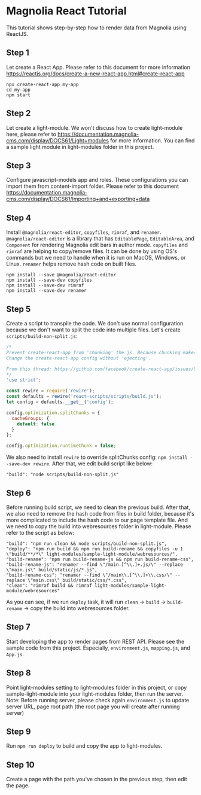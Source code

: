 # Magnolia React Tutorial

This tutorial shows step-by-step how to render data from Magnolia using ReactJS.

## Step 1

Let create a React App. Please refer to this document for more information https://reactjs.org/docs/create-a-new-react-app.html#create-react-app

```
npx create-react-app my-app
cd my-app
npm start
```

## Step 2

Let create a light-module. We won't discuss how to create light-module here, please refer to https://documentation.magnolia-cms.com/display/DOCS61/Light+modules for more information. You can find a sample light module in light-modules folder in this project.

## Step 3

Configure javascript-models app and roles. These configurations you can import them from content-import folder.
Please refer to this document https://documentation.magnolia-cms.com/display/DOCS61/Importing+and+exporting+data

## Step 4

Install `@magnolia/react-editor`, `copyfiles`, `rimraf`, and `renamer`. `@magnolia/react-editor` is a library that has `EditablePage`, `EditableArea`, and `Component` for rendering Magnolia edit bars in author mode. `copyfiles` and `rimraf` are helping to copy/remove files. It can be done by using OS's commands but we need to handle when it is run on MacOS, Windows, or Linux. `renamer` helps remove hash code on built files.

```
npm install --save @magnolia/react-editor
npm install --save-dev copyfiles
npm install --save-dev rimraf
npm install --save-dev renamer
```

## Step 5

Create a script to transpile the code. We don't use normal configuration because we don't want to split the code into multiple files.
Let's create `scripts/build-non-split.js`:

```javascript
/*
Prevent create-react-app from 'chunking' the js. Because chunking makes it hard to automatically include in Magnolia freemarker script.
Change the create-react-app config without 'ejecting'.

From this thread: https://github.com/facebook/create-react-app/issues/5306
*/
'use strict';

const rewire = require('rewire');
const defaults = rewire('react-scripts/scripts/build.js');
let config = defaults.__get__('config');

config.optimization.splitChunks = {
  cacheGroups: {
    default: false
  }
};

config.optimization.runtimeChunk = false;
```

We also need to install `rewire` to override splitChunks config: `npm install --save-dev rewire`. After that, we edit build script like below:

```
"build": "node scripts/build-non-split.js"
```

## Step 6

Before running build script, we need to clean the previous build. After that, we also need to remove the hash code from files in build folder, because it's more complicated to include the hash code to our page template file. And we need to copy the build into webresources folder in light-module.
Please refer to the script as below:

```
"build": "npm run clean && node scripts/build-non-split.js",
"deploy": "npm run build && npm run build-rename && copyfiles -u 1 \"build/**/*\" light-modules/sample-light-module/webresources/",
"build-rename": "npm run build-rename-js && npm run build-rename-css",
"build-rename-js": "renamer --find \"/main.[^\\.]+.js/\" --replace \"main.js\" build/static/js/*.js",
"build-rename-css": "renamer --find \"/main\\.[^\\.]+\\.css/\" --replace \"main.css\" build/static/css/*.css",
"clean": "rimraf build && rimraf light-modules/sample-light-module/webresources"
```

As you can see, if we run `deploy` task, it will run `clean` -> `build` -> `build-rename` -> copy the build into webresources folder.

## Step 7

Start developing the app to render pages from REST API. Please see the sample code from this project. Especially, `environment.js`, `mapping.js`, and `App.js`.

## Step 8

Point light-modules setting to light-modules folder in this project, or copy sample-light-module into your light-modules folder, then run the server.
Note: Before running server, please check again `environment.js` to update server URL, page root path (the root page you will create after running server)

## Step 9

Run `npm run deploy` to build and copy the app to light-modules.

## Step 10

Create a page with the path you've chosen in the previous step, then edit the page.

